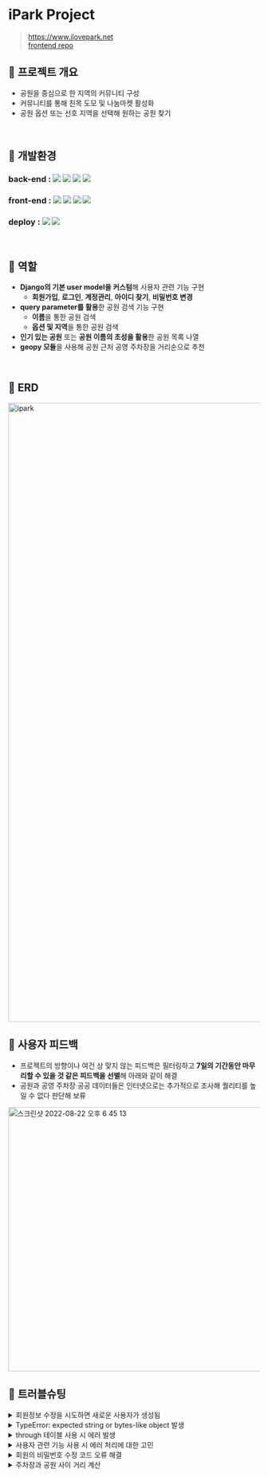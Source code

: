 # iPark Project
> https://www.ilovepark.net <br>
> [frontend repo](https://github.com/2JYK/iPark_frontend)

## 📌 프로젝트 개요
- 공원을 중심으로 한 지역의 커뮤니티 구성
- 커뮤니티를 통해 친목 도모 및 나눔마켓 활성화
- 공원 옵션 또는 선호 지역을 선택해 원하는 공원 찾기

<br>

## 📌 개발환경
### back-end : <img src="https://img.shields.io/badge/python-3.9.10-3776AB?style=for-the-badge&logo=python&logoColor=white"> <img src="https://img.shields.io/badge/django-4.0.6-092E20?style=for-the-badge&logo=django&logoColor=white"> <img src="https://img.shields.io/badge/django rest framework-4.0.6-red?style=for-the-badge&logo=django-rest-framework&logoColor=white"> <img src="https://img.shields.io/badge/postgreSQL-4169E1?style=for-the-badge&logo=postgreSQL&logoColor=white">

### front-end : <img src="https://img.shields.io/badge/html5-E34F26?style=for-the-badge&logo=html5&logoColor=white"> <img src="https://img.shields.io/badge/css-1572B6?style=for-the-badge&logo=css3&logoColor=white"> <img src="https://img.shields.io/badge/javascript-F7DF1E?style=for-the-badge&logo=javascript&logoColor=black"> <img src="https://img.shields.io/badge/jquery-0769AD?style=for-the-badge&logo=jquery&logoColor=white">

### deploy : <img src="https://img.shields.io/badge/Docker-2496ED?style=for-the-badge&logo=Docker&logoColor=white"> <img src="https://img.shields.io/badge/amazonaws-232F3E?style=for-the-badge&logo=amazonaws&logoColor=white">

<br>

## 📌 역할
- **Django의 기본 user model을 커스텀**해 사용자 관련 기능 구현
    - **회원가입**, **로그인**, **계정관리**, **아이디 찾기**, **비밀번호 변경**
- **query parameter를 활용**한 공원 검색 기능 구현
    - **이름**을 통한 공원 검색
    - **옵션 및 지역**을 통한 공원 검색
- **인기 있는 공원** 또는 **공원 이름의 초성을 활용**한 공원 목록 나열
- **geopy 모듈**을 사용해 공원 근처 공영 주차장을 거리순으로 추천

<br>

## 📌 ERD

<img width="1242" alt="ipark" src="https://user-images.githubusercontent.com/104303285/185301146-12508b43-dd0f-4bd1-afa1-5666f2fab8ea.png">

<br>

## 📌 사용자 피드백
- 프로젝트의 방향이나 여건 상 맞지 않는 피드백은 필터링하고 **7일의 기간동안 마무리할 수 있을 것 같은 피드백을 선별**해 아래와 같이 해결
- 공원과 공영 주차장 공공 데이터들은 인터넷으로는 추가적으로 조사해 퀄리티를 높일 수 없다 판단해 보류

<img width="530" alt="스크린샷 2022-08-22 오후 6 45 13" src="https://user-images.githubusercontent.com/99387514/185892052-7cecef17-bb12-4cf0-ab2a-f6d28a736bda.png">

<br>

## 📌 트러블슈팅
<details>
<summary>회원정보 수정을 시도하면 새로운 사용자가 생성됨</summary>
&nbsp;&nbsp;&nbsp;&nbsp;- <code style="white-space:nowrap;">partial=True</code>로 인해 입력한 정보만 가진 사용자가 생성됨 <br>
&nbsp;&nbsp;&nbsp;&nbsp;- serializer에 로그인한 사용자의 데이터를 추가해 아래와 같이 보내주어 사용자의 정보를 수정할 수 있도록 조치 <br>
&nbsp;&nbsp;&nbsp;&nbsp;&nbsp;&nbsp;&nbsp;&nbsp;<code style="white-space:nowrap;">serializer = UserSerializer(user, data=request.data, partial=True)</code> <br>
    <br>
&nbsp;&nbsp;&nbsp;&nbsp; > github issue : https://github.com/2JYK/iPark_django_backend/issues/29 <br>
</details>

<details>
<summary>TypeError: expected string or bytes-like object 발생</summary>
&nbsp;&nbsp;&nbsp;&nbsp;- 정규표현식을 사용할 떄 해당 에러 발생 <br>
&nbsp;&nbsp;&nbsp;&nbsp;- <code style="white-space:nowrap;">birthday_input = correct_birthday.match(data.get("birthday", ""))</code>에서 에러가 발생하였고, 정규표현식을 사용할때는 생년월일의 값이 str로 들어와야 유효성을 검증할 수 있음 <br>
&nbsp;&nbsp;&nbsp;&nbsp;- <code style="white-space:nowrap;">birthday_input = correct_birthday.match(str(data.get("birthday", "")))</code>로 수정해 에러 해결 <br>
<br>
&nbsp;&nbsp;&nbsp;&nbsp; > github issue : https://github.com/2JYK/iPark_django_backend/issues/34 <br>
</details>

<details>
<summary>through 테이블 사용 시 에러 발생</summary>
&nbsp;&nbsp;&nbsp;&nbsp;- 애초에 모델 생성 시 같이 작성하였다면 에러가 나지 않았을 것이지만 한참 뒤에 생성하게 되어 에러 발생 <br>
&nbsp;&nbsp;&nbsp;&nbsp;- runserver에서는 에러가 나지 않지만, 테스트 코드 작성 시 에러 발생 <br>
&nbsp;&nbsp;&nbsp;&nbsp;&nbsp;&nbsp;&nbsp;&nbsp;<code style="white-space:nowrap;">django.db.utils.OperationalError: table "park_park_option" already exists</code> <br>
&nbsp;&nbsp;&nbsp;&nbsp;- migrate를 지웠다가 다시 생성하는 방법을 통해 에러 해결 <br>
<br>
&nbsp;&nbsp;&nbsp;&nbsp; > github issue : https://github.com/2JYK/iPark_django_backend/issues/57 <br>
</details>

<details>
<summary>사용자 관련 기능 사용 시 에러 처리에 대한 고민</summary>
&nbsp;&nbsp;&nbsp;&nbsp;- 맨 처음 기능 구현 시에는 기본 validator와 serializer의 custom validator의 정규표현식을 사용해 틀린 부분에 대한 에러 메세지를 사용자에게 alert를 통해 제시하도록 작성 <br>
&nbsp;&nbsp;&nbsp;&nbsp;- model 생성 시 각 항목에 맞는 field를 사용했기에 기본 validator의 에러 메세지가 사용자에게 제시되고, 대다수의 항목은 정규표현식을 바탕으로 한 에러메세지가 반영되지 않음 <br>
&nbsp;&nbsp;&nbsp;&nbsp;- 서비스를 사용하면서 필요없는 부분을 삭제하고 정규표현식이 불필요한 항목들을 수정 <br>
&nbsp;&nbsp;&nbsp;&nbsp;- 추가적으로 에러 메세지가 반영되지 않았던 부분들이 많고 틀린 부분을 다 보여주는 것이 보안에 좋지 않을수도 있다는 피드백이 있어 에러 메세지를 하나로 통일 <br>
&nbsp;&nbsp;&nbsp;&nbsp;- 사용자의 피드백을 반영하기 위해 다시 항목에 맞는 에러 메세지를 사용자에게 제시하였으며, alert창이 아닌 틀린 부분에 표시되도록 수정 <br>
    https://github.com/nikevapormax/iPark_django_backend/blob/942a473ba96c7aadaeb19ac6b3900b91042fcf8d/user/views.py#L34
    https://github.com/nikevapormax/iPark_django_backend/blob/942a473ba96c7aadaeb19ac6b3900b91042fcf8d/user/serializers.py#L22
    https://github.com/nikevapormax/iPark_frontend/blob/1145041a5c36d3e4e6fbe5ee520914ff86d2a565/static/js/api_user.js#L47
</details>

<details>
<summary>회원의 비밀번호 수정 코드 오류 해결</summary>
&nbsp;&nbsp;&nbsp;&nbsp;- 회원의 비밀번호를 수정하는 코드 작성 시 <code style="white-space:nowrap;">validated_data</code>에 포함된 비밀번호를 서로 비교하도록 코드 작성 <br>
&nbsp;&nbsp;&nbsp;&nbsp;- 프론트엔드와 연동해 비밀번호를 수정하고, 포스트맨을 통해 비밀번호를 수정할 때는 문제가 없었으나 <code style="white-space:nowrap;">테스트 코드</code> 작성 시 에러 발생 <br>
    https://github.com/nikevapormax/iPark_django_backend/blob/531ab77844a2fefb2a38878bca05d4b43ede7172/user/tests.py#L330
&nbsp;&nbsp;&nbsp;&nbsp;- serializer의 코드에 문제가 있다는 것을 발견하고 아래와 같이 수정 (100번줄 ~)
https://github.com/nikevapormax/iPark_django_backend/blob/531ab77844a2fefb2a38878bca05d4b43ede7172/user/serializers.py#L100
</details>

<details>
<summary>주차장과 공원 사이 거리 계산</summary>
&nbsp;&nbsp;&nbsp;&nbsp;- csv 파일에 있는 공원의 위•경도와 주차장의 위•경도를 geopy 모듈의 location 함수를 사용해 거리 계산 시도 <br>
&nbsp;&nbsp;&nbsp;&nbsp;- 구글 코랩에서는 바로 계산이 되었으나, 해당 머신러닝 기능을 프로젝트에 사용하기 위해 함수화를 진행하며 계산이 되지 않음 <br>
&nbsp;&nbsp;&nbsp;&nbsp;- 디버깅을 통해 아래 코드의 위•경도가 <code style="white-space:nowrap;">괄호로 인해 문자열</code>이 됨을 체크 <br>
&nbsp;&nbsp;&nbsp;&nbsp;&nbsp;&nbsp;&nbsp;&nbsp; <code style="white-space:nowrap;">park_data["distance"] = park_data.apply(lambda x: distance.distance(x["park_coord"], x["parking_lot_coord"].km, axis=1)</code> <br>
&nbsp;&nbsp;&nbsp;&nbsp;- 이를 해결하기 위해 <code style="white-space:nowrap;">strip</code>을 사용해 괄호를 제거 <br>
https://github.com/nikevapormax/iPark_django_backend/blob/340c931a1db3004c5c2c768bcc7b1e61b5eec1f3/park/views.py#L26
</details>
<br>

